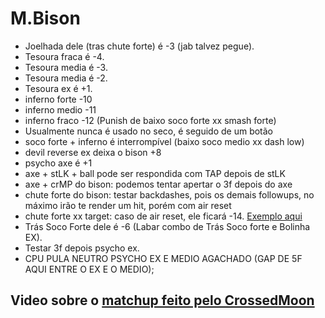 # M.Bison
- Joelhada dele (tras chute forte) é -3 (jab talvez pegue).
- Tesoura fraca é -4.
- Tesoura media é -3.
- Tesoura media é -2.
- Tesoura ex é +1.
- inferno forte -10
- inferno medio -11
- inferno fraco -12
(Punish de baixo soco forte xx smash forte)
- Usualmente nunca é usado no seco, é seguido de um botão
- soco forte + inferno é interrompível
(baixo soco medio xx dash low)
- devil reverse ex deixa o bison +8
- psycho axe é +1
- axe + stLK + ball pode ser respondida com TAP depois de stLK
- axe + crMP do bison: podemos tentar apertar o 3f depois do axe
- chute forte do bison: testar backdashes, pois os demais followups, no máximo irão te render um hit, porém com air reset
- chute forte xx target: caso de air reset, ele ficará -14. [Exemplo aqui](
https://youtu.be/ll93PCXBlCs?list=PLTtsO8KjCA1uIyIsUvbocAFE7O2F-cfN_&t=624)
- Trás Soco Forte dele é -6 (Labar combo de Trás Soco forte e  Bolinha EX).
- Testar 3f depois psycho ex.
- CPU PULA NEUTRO PSYCHO EX E MEDIO AGACHADO (GAP DE 5F AQUI ENTRE O EX E O MEDIO);

## Video sobre o [matchup feito pelo CrossedMoon](https://youtu.be/ll93PCXBlCs?list=PLTtsO8KjCA1uIyIsUvbocAFE7O2F-cfN_)